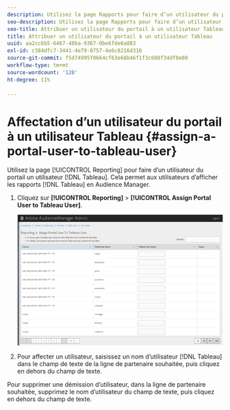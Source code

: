 ```yaml
---
description: Utilisez la page Rapports pour faire d’un utilisateur du portail un utilisateur Tableau. Cela permet aux utilisateurs d’afficher les rapports Tableau dans l’Audience Manager.
seo-description: Utilisez la page Rapports pour faire d’un utilisateur du portail un utilisateur Tableau. Cela permet aux utilisateurs d’afficher les rapports Tableau dans l’Audience Manager.
seo-title: Attribuer un utilisateur du portail à un utilisateur Tableau
title: Attribuer un utilisateur du portail à un utilisateur Tableau
uuid: aa2cc6b5-6467-48ba-9367-0be6fde6a883
exl-id: c384dfc7-3441-4e79-8757-4e6c8216d316
source-git-commit: f5d74995f0664cf63e68b46f1f3c608f34df0e80
workflow-type: tm+mt
source-wordcount: '128'
ht-degree: 11%

---
```


# Affectation d’un utilisateur du portail à un utilisateur Tableau {#assign-a-portal-user-to-tableau-user}

<!-- t_tabeau.xml -->

Utilisez la page [!UICONTROL Reporting] pour faire d’un utilisateur du portail un utilisateur [!DNL Tableau]. Cela permet aux utilisateurs d’afficher les rapports [!DNL Tableau] en Audience Manager.

1. Cliquez sur **[!UICONTROL Reporting]** > **[!UICONTROL Assign Portal User to Tableau User]**.

   ![](assets/tableau.png)

1. Pour affecter un utilisateur, saisissez un nom d’utilisateur [!DNL Tableau] dans le champ de texte de la ligne de partenaire souhaitée, puis cliquez en dehors du champ de texte.

Pour supprimer une démission d’utilisateur, dans la ligne de partenaire souhaitée, supprimez le nom d’utilisateur du champ de texte, puis cliquez en dehors du champ de texte.
